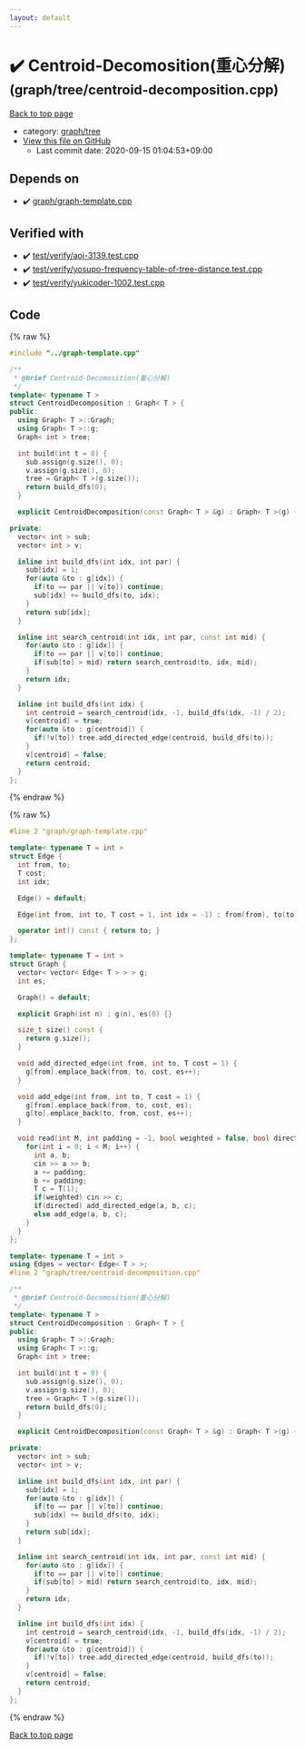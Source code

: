 ```yaml
---
layout: default
---
```


<!-- mathjax config similar to math.stackexchange -->
<script type="text/javascript" async
  src="https://cdnjs.cloudflare.com/ajax/libs/mathjax/2.7.5/MathJax.js?config=TeX-MML-AM_CHTML">
</script>
<script type="text/x-mathjax-config">
  MathJax.Hub.Config({
    TeX: { equationNumbers: { autoNumber: "AMS" }},
    tex2jax: {
      inlineMath: [ ['$','$'] ],
      processEscapes: true
    },
    "HTML-CSS": { matchFontHeight: false },
    displayAlign: "left",
    displayIndent: "2em"
  });
</script>

<script type="text/javascript" src="https://cdnjs.cloudflare.com/ajax/libs/jquery/3.4.1/jquery.min.js"></script>
<script src="https://cdn.jsdelivr.net/npm/jquery-balloon-js@1.1.2/jquery.balloon.min.js" integrity="sha256-ZEYs9VrgAeNuPvs15E39OsyOJaIkXEEt10fzxJ20+2I=" crossorigin="anonymous"></script>
<script type="text/javascript" src="../../../assets/js/copy-button.js"></script>
<link rel="stylesheet" href="../../../assets/css/copy-button.css" />


# :heavy_check_mark: Centroid-Decomosition(重心分解) <small>(graph/tree/centroid-decomposition.cpp)</small>

<a href="../../../index.html">Back to top page</a>

* category: <a href="../../../index.html#28790b6202284cbbffc9d712b59f4b80">graph/tree</a>
* <a href="{{ site.github.repository_url }}/blob/master/graph/tree/centroid-decomposition.cpp">View this file on GitHub</a>
    - Last commit date: 2020-09-15 01:04:53+09:00




## Depends on

* :heavy_check_mark: <a href="../graph-template.cpp.html">graph/graph-template.cpp</a>


## Verified with

* :heavy_check_mark: <a href="../../../verify/test/verify/aoj-3139.test.cpp.html">test/verify/aoj-3139.test.cpp</a>
* :heavy_check_mark: <a href="../../../verify/test/verify/yosupo-frequency-table-of-tree-distance.test.cpp.html">test/verify/yosupo-frequency-table-of-tree-distance.test.cpp</a>
* :heavy_check_mark: <a href="../../../verify/test/verify/yukicoder-1002.test.cpp.html">test/verify/yukicoder-1002.test.cpp</a>


## Code

<a id="unbundled"></a>
{% raw %}
```cpp
#include "../graph-template.cpp"

/**
 * @brief Centroid-Decomosition(重心分解)
 */
template< typename T >
struct CentroidDecomposition : Graph< T > {
public:
  using Graph< T >::Graph;
  using Graph< T >::g;
  Graph< int > tree;

  int build(int t = 0) {
    sub.assign(g.size(), 0);
    v.assign(g.size(), 0);
    tree = Graph< T >(g.size());
    return build_dfs(0);
  }

  explicit CentroidDecomposition(const Graph< T > &g) : Graph< T >(g) {}

private:
  vector< int > sub;
  vector< int > v;

  inline int build_dfs(int idx, int par) {
    sub[idx] = 1;
    for(auto &to : g[idx]) {
      if(to == par || v[to]) continue;
      sub[idx] += build_dfs(to, idx);
    }
    return sub[idx];
  }

  inline int search_centroid(int idx, int par, const int mid) {
    for(auto &to : g[idx]) {
      if(to == par || v[to]) continue;
      if(sub[to] > mid) return search_centroid(to, idx, mid);
    }
    return idx;
  }

  inline int build_dfs(int idx) {
    int centroid = search_centroid(idx, -1, build_dfs(idx, -1) / 2);
    v[centroid] = true;
    for(auto &to : g[centroid]) {
      if(!v[to]) tree.add_directed_edge(centroid, build_dfs(to));
    }
    v[centroid] = false;
    return centroid;
  }
};

```
{% endraw %}

<a id="bundled"></a>
{% raw %}
```cpp
#line 2 "graph/graph-template.cpp"

template< typename T = int >
struct Edge {
  int from, to;
  T cost;
  int idx;

  Edge() = default;

  Edge(int from, int to, T cost = 1, int idx = -1) : from(from), to(to), cost(cost), idx(idx) {}

  operator int() const { return to; }
};

template< typename T = int >
struct Graph {
  vector< vector< Edge< T > > > g;
  int es;

  Graph() = default;

  explicit Graph(int n) : g(n), es(0) {}

  size_t size() const {
    return g.size();
  }

  void add_directed_edge(int from, int to, T cost = 1) {
    g[from].emplace_back(from, to, cost, es++);
  }

  void add_edge(int from, int to, T cost = 1) {
    g[from].emplace_back(from, to, cost, es);
    g[to].emplace_back(to, from, cost, es++);
  }

  void read(int M, int padding = -1, bool weighted = false, bool directed = false) {
    for(int i = 0; i < M; i++) {
      int a, b;
      cin >> a >> b;
      a += padding;
      b += padding;
      T c = T(1);
      if(weighted) cin >> c;
      if(directed) add_directed_edge(a, b, c);
      else add_edge(a, b, c);
    }
  }
};

template< typename T = int >
using Edges = vector< Edge< T > >;
#line 2 "graph/tree/centroid-decomposition.cpp"

/**
 * @brief Centroid-Decomosition(重心分解)
 */
template< typename T >
struct CentroidDecomposition : Graph< T > {
public:
  using Graph< T >::Graph;
  using Graph< T >::g;
  Graph< int > tree;

  int build(int t = 0) {
    sub.assign(g.size(), 0);
    v.assign(g.size(), 0);
    tree = Graph< T >(g.size());
    return build_dfs(0);
  }

  explicit CentroidDecomposition(const Graph< T > &g) : Graph< T >(g) {}

private:
  vector< int > sub;
  vector< int > v;

  inline int build_dfs(int idx, int par) {
    sub[idx] = 1;
    for(auto &to : g[idx]) {
      if(to == par || v[to]) continue;
      sub[idx] += build_dfs(to, idx);
    }
    return sub[idx];
  }

  inline int search_centroid(int idx, int par, const int mid) {
    for(auto &to : g[idx]) {
      if(to == par || v[to]) continue;
      if(sub[to] > mid) return search_centroid(to, idx, mid);
    }
    return idx;
  }

  inline int build_dfs(int idx) {
    int centroid = search_centroid(idx, -1, build_dfs(idx, -1) / 2);
    v[centroid] = true;
    for(auto &to : g[centroid]) {
      if(!v[to]) tree.add_directed_edge(centroid, build_dfs(to));
    }
    v[centroid] = false;
    return centroid;
  }
};

```
{% endraw %}

<a href="../../../index.html">Back to top page</a>


